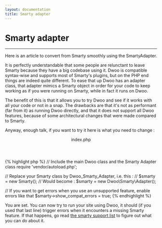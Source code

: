 ```yaml
---
layout: documentation
title: Smarty adapter
---
```


# Smarty adapter

---

Here is an article to convert from Smarty smoothly using the SmartyAdapter.   

It is perfectly understandable that some people are relunctant to leave Smarty because they have a big codebase using
it. Dwoo is compatible syntax-wise and supports most of Smarty's plugins, but on the PHP end things are indeed quite
different. To ease that up Dwoo has an adapter class, that adapter mimics a Smarty object in order for your code to
keep working as if you were running on Smarty, while in fact it runs on Dwoo.

The benefit of this is that it allows you to try Dwoo and see if it works with all your code or not in a snap.
The drawbacks are that it's not as performant (far from it) as running Dwoo directly, and that it does not support
all Dwoo features, because of some architectural changes that were made compared to Smarty.

Anyway, enough talk, if you want to try it here is what you need to change :

<div class="code-box">
<header>index.php</header>
{% highlight php %}
<?php 
// Comment out the smarty include
// include 'path/to/Smarty.class.php';
 
// Include the main Dwoo class and the Smarty Adapter class
require 'vendor/autoload.php';
 
// Replace your Smarty class by Dwoo_Smarty_Adapter, i.e. this : 
// $smarty = new Smarty(); 
// Would become : 
$smarty = new Dwoo\Smarty\Adapter();
 
// If you want to get errors when you use an unsupported feature, enable errors like that
$smarty->show_compat_errors = true;
{% endhighlight %}
</div>

You are set. You can now try to run your site using Dwoo, it should (if you used that last line) trigger errors when
it encounters a missing Smarty feature. If that happens, go read
[the smarty support list](/documentation/smarty-support.html) to figure out what you can do about it.